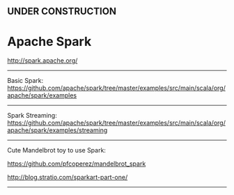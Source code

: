 

## UNDER CONSTRUCTION

# Apache Spark

http://spark.apache.org/

---

Basic Spark: https://github.com/apache/spark/tree/master/examples/src/main/scala/org/apache/spark/examples

---

Spark Streaming: https://github.com/apache/spark/tree/master/examples/src/main/scala/org/apache/spark/examples/streaming

---

Cute Mandelbrot toy to use Spark:

https://github.com/pfcoperez/mandelbrot_spark

http://blog.stratio.com/sparkart-part-one/

---

